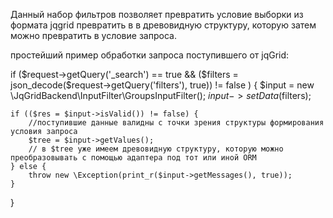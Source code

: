 Данный набор фильтров позволяет превратить условие выборки из формата jqgrid превратить в в древовидную структуру,
которую затем можно превратить в условие запроса.

простейший пример обработки запроса поступившего от jqGrid:

if ($request->getQuery('_search') == true && ($filters = json_decode($request->getQuery('filters'), true)) != false ) {
    $input = new \JqGridBackend\InputFilter\GroupsInputFilter();
    $input->setData($filters);

    if (($res = $input->isValid()) != false) {
        //поступившие данные валидны с точки зрения структуры формирования условия запроса
        $tree = $input->getValues();
        // в $tree уже имеем древовидную структуру, которую можно преобразовывать с помощью адаптера под тот или иной ORM
    } else {
        throw new \Exception(print_r($input->getMessages(), true));
    }
}